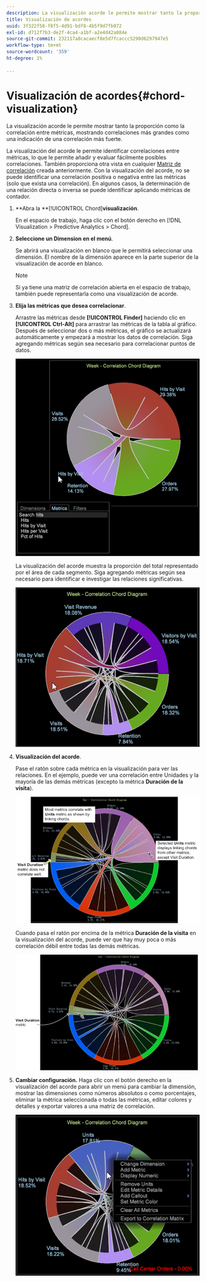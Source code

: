 ```yaml
---
description: La visualización acorde le permite mostrar tanto la proporción como la correlación entre métricas, mostrando correlaciones más grandes como una indicación de una correlación más fuerte.
title: Visualización de acordes
uuid: 3f322f58-f8f5-4d91-bdf8-4b5f9d7fb072
exl-id: d712f7b3-de2f-4ca4-a1bf-a2e4d42a084e
source-git-commit: 232117a8cacaecf8e5d7fcaccc5290d6297947e5
workflow-type: tm+mt
source-wordcount: '359'
ht-degree: 1%

---
```


# Visualización de acordes{#chord-visualization}

La visualización acorde le permite mostrar tanto la proporción como la correlación entre métricas, mostrando correlaciones más grandes como una indicación de una correlación más fuerte.

La visualización del acorde le permite identificar correlaciones entre métricas, lo que le permite añadir y evaluar fácilmente posibles correlaciones. También proporciona otra vista en cualquier [Matriz de correlación](https://experienceleague.adobe.com/docs/data-workbench/using/client/analysis-visualizations/correlation-analysis/c-correlation-analysis.html) creada anteriormente. Con la visualización del acorde, no se puede identificar una correlación positiva o negativa entre las métricas (solo que exista una correlación). En algunos casos, la determinación de una relación directa o inversa se puede identificar aplicando métricas de contador.

1. **Abra la **[!UICONTROL Chord]**visualización**.

   En el espacio de trabajo, haga clic con el botón derecho en [!DNL Visualization > Predictive Analytics > Chord].

1. **Seleccione un Dimension en el menú**.

   Se abrirá una visualización en blanco que le permitirá seleccionar una dimensión. El nombre de la dimensión aparece en la parte superior de la visualización de acorde en blanco.

   >[!NOTE]
   >
   >Si ya tiene una matriz de correlación abierta en el espacio de trabajo, también puede representarla como una visualización de acorde.

1. **Elija las métricas que desea correlacionar**.

   Arrastre las métricas desde **[!UICONTROL Finder]** haciendo clic en **[!UICONTROL Ctrl-Alt]** para arrastrar las métricas de la tabla al gráfico. Después de seleccionar dos o más métricas, el gráfico se actualizará automáticamente y empezará a mostrar los datos de correlación. Siga agregando métricas según sea necesario para correlacionar puntos de datos.

   ![](assets/chord_drag_metric.png)

   La visualización del acorde muestra la proporción del total representado por el área de cada segmento. Siga agregando métricas según sea necesario para identificar e investigar las relaciones significativas.

   ![](assets/chord_selected.png)

1. **Visualización del acorde**.

   Pase el ratón sobre cada métrica en la visualización para ver las relaciones. En el ejemplo, puede ver una correlación entre Unidades y la mayoría de las demás métricas (excepto la métrica **Duración de la visita**).

   ![](assets/chord_visualization_1.png)

   Cuando pasa el ratón por encima de la métrica **Duración de la visita** en la visualización del acorde, puede ver que hay muy poca o más correlación débil entre todas las demás métricas.

   ![](assets/chord_visualization_2.png)

1. **Cambiar configuración.** Haga clic con el botón derecho en la visualización del acorde para abrir un menú para cambiar la dimensión, mostrar las dimensiones como números absolutos o como porcentajes, eliminar la métrica seleccionada o todas las métricas, editar colores y detalles y exportar valores a una matriz de correlación.

   ![](assets/chord_menu.png)
